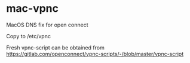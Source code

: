 # mac-vpnc
MacOS DNS fix for open connect

Copy to /etc/vpnc

Fresh vpnc-script can be obtained from https://gitlab.com/openconnect/vpnc-scripts/-/blob/master/vpnc-script
